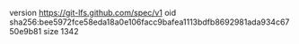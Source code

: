 version https://git-lfs.github.com/spec/v1
oid sha256:bee5972fce58eda18a0e106facc9bafea1113bdfb8692981ada934c6750e9b81
size 1342
